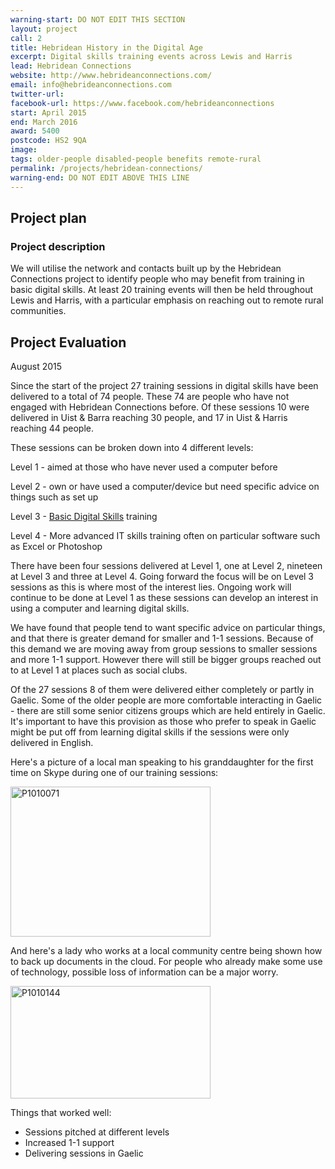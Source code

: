 ```yaml
---
warning-start: DO NOT EDIT THIS SECTION
layout: project
call: 2
title: Hebridean History in the Digital Age
excerpt: Digital skills training events across Lewis and Harris
lead: Hebridean Connections 
website: http://www.hebrideanconnections.com/
email: info@hebrideanconnections.com
twitter-url: 
facebook-url: https://www.facebook.com/hebrideanconnections
start: April 2015
end: March 2016
award: 5400
postcode: HS2 9QA
image:
tags: older-people disabled-people benefits remote-rural
permalink: /projects/hebridean-connections/
warning-end: DO NOT EDIT ABOVE THIS LINE
---
```


## Project plan

### Project description

We will utilise the network and contacts built up by the Hebridean Connections project to identify people who may benefit from training in basic digital skills. At least 20 training events will then be held throughout Lewis and Harris, with a particular emphasis on reaching out to remote rural communities.


## Project Evaluation

August 2015
 
Since the start of the project 27 training sessions in digital skills have been delivered to a total of 74 people. These 74 are people who have not engaged with Hebridean Connections before. Of these sessions 10 were delivered in Uist & Barra reaching 30 people, and 17 in Uist & Harris reaching 44 people.

These sessions can be broken down into 4 different levels:

Level 1 - aimed at those who have never used a computer before 

Level 2 - own or have used a computer/device but need specific advice on things such as set up

Level 3 - [Basic Digital Skills](http://digital.scvo.org.uk/about/basic-digital-skills/) training

Level 4 - More advanced IT skills training often on particular software such as Excel or Photoshop

There have been four sessions delivered at Level 1, one at Level 2, nineteen at Level 3 and three at Level 4. Going forward the focus will be on Level 3 sessions as this is where most of the interest lies. Ongoing work will continue to be done at Level 1 as these sessions can develop an interest in using a computer and learning digital skills. 

We have found that people tend to want specific advice on particular things, and that there is greater demand for smaller and 1-1 sessions. Because of this demand we are moving away from group sessions to smaller sessions and more 1-1 support. However there will still be bigger groups reached out to at Level 1 at places such as social clubs.

Of the 27 sessions 8 of them were delivered either completely or partly in Gaelic. Some of the older people are more comfortable interacting in Gaelic - there are still some senior citizens groups which are held entirely in Gaelic. It's important to have this provision as those who prefer to speak in Gaelic might be put off from learning digital skills if the sessions were only delivered in English. 

Here's a picture of a local man speaking to his granddaughter for the first time on Skype during one of our training sessions:

<a data-flickr-embed="true"  href="https://www.flickr.com/photos/135441892@N05/21121801232/in/shares-U87565/" title="P1010071"><img src="https://farm1.staticflickr.com/771/21121801232_8313257b46_n.jpg" width="320" height="240" alt="P1010071"></a><script async src="//embedr.flickr.com/assets/client-code.js" charset="utf-8"></script>

And here's a lady who works at a local community centre being shown how to back up documents in the cloud. For people who already make some use of technology, possible loss of information can be a major worry.

<a data-flickr-embed="true"  href="https://www.flickr.com/photos/135441892@N05/20591546743/in/datetaken/" title="P1010144"><img src="https://farm1.staticflickr.com/721/20591546743_7bbd5995de_n.jpg" width="320" height="180" alt="P1010144"></a><script async src="//embedr.flickr.com/assets/client-code.js" charset="utf-8"></script>

Things that worked well:

- Sessions pitched at different levels
- Increased 1-1 support
- Delivering sessions in Gaelic
